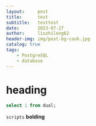 ```yaml
---
layout:     post
title:      test
subtitle:   testtest
date:       2023-07-27
author:     liuzhilong62
header-img: img/post-bg-cook.jpg
catalog: true
tags:
    - PostgreSQL
    - database
---
```


# heading
```sql
select 1 from dual;
```
```scripts```
**bolding**

